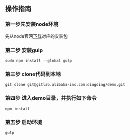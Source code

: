 ## 操作指南

### 第一步先安装node环境

先从node官网[下载](https://nodejs.org/en/download/)对应的安装包

### 第二步 安装gulp
	sudo npm install --global gulp
### 第三步  clone代码到本地
	git clone git@gitlab.alibaba-inc.com:dingding/demo.git
### 第四步 进入demo目录，并执行如下命令
	npm install
### 第五步 启动环境
	gulp		
